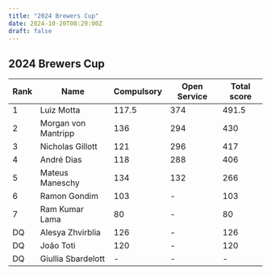 ```yaml
---
title: "2024 Brewers Cup"
date: 2024-10-20T08:29:00Z
draft: false
---
```


<section>
    <div class="row">
        <h1 class="section-title">2024 Brewers Cup</h1>
    </div>
</section>


<table class="table-auto w-full bg-white shadow-md rounded-lg">
    <thead>
        <tr>
            <th class="px-4 py-2">Rank</th>
            <th class="px-4 py-2">Name</th>
            <th class="px-4 py-2">Compulsory</th>
            <th class="px-4 py-2">Open Service</th>
            <th class="px-4 py-2">Total score</th>
        </tr>
    </thead>
    <tbody>
        <tr class="bg-yellow-500">
            <td class="border px-4 py-2">1</td>
            <td class="border px-4 py-2">Luiz Motta</td>
            <td class="border px-4 py-2">117.5</td>
            <td class="border px-4 py-2">374</td>
            <td class="border px-4 py-2">491.5</td>
        </tr>
        <tr class="bg-gray-300">
            <td class="border px-4 py-2">2</td>
            <td class="border px-4 py-2">Morgan von Mantripp</td>
            <td class="border px-4 py-2">136</td>
            <td class="border px-4 py-2">294</td>
            <td class="border px-4 py-2">430</td>
        </tr>
        <tr class="bg-yellow-700">
            <td class="border px-4 py-2">3</td>
            <td class="border px-4 py-2">Nicholas Gillott</td>
            <td class="border px-4 py-2">121</td>
            <td class="border px-4 py-2">296</td>
            <td class="border px-4 py-2">417</td>
        </tr>
        <tr>
            <td class="border px-4 py-2">4</td>
            <td class="border px-4 py-2">André Dias</td>
            <td class="border px-4 py-2">118</td>
            <td class="border px-4 py-2">288</td>
            <td class="border px-4 py-2">406</td>
        </tr>
        <tr>
            <td class="border px-4 py-2">5</td>
            <td class="border px-4 py-2">Mateus Maneschy</td>
            <td class="border px-4 py-2">134</td>
            <td class="border px-4 py-2">132</td>
            <td class="border px-4 py-2">266</td>
        </tr>
        <tr>
            <td class="border px-4 py-2">6</td>
            <td class="border px-4 py-2">Ramon Gondim</td>
            <td class="border px-4 py-2">103</td>
            <td class="border px-4 py-2">-</td>
            <td class="border px-4 py-2">103</td>
        </tr>
        <tr>
            <td class="border px-4 py-2">7</td>
            <td class="border px-4 py-2">Ram Kumar Lama</td>
            <td class="border px-4 py-2">80</td>
            <td class="border px-4 py-2">-</td>
            <td class="border px-4 py-2">80</td>
        </tr>
        <tr>
            <td class="border px-4 py-2">DQ</td>
            <td class="border px-4 py-2">Alesya Zhvirblia</td>
            <td class="border px-4 py-2">126</td>
            <td class="border px-4 py-2">-</td>
            <td class="border px-4 py-2">126</td>
        </tr>
        <tr>
            <td class="border px-4 py-2">DQ</td>
            <td class="border px-4 py-2">João Toti</td>
            <td class="border px-4 py-2">120</td>
            <td class="border px-4 py-2">-</td>
            <td class="border px-4 py-2">120</td>
        </tr>
        <tr>
            <td class="border px-4 py-2">DQ</td>
            <td class="border px-4 py-2">Giullia Sbardelott</td>
            <td class="border px-4 py-2">-</td>
            <td class="border px-4 py-2">-</td>
            <td class="border px-4 py-2">-</td>
        </tr>
    </tbody>
</table>
</div>
</body>
</html>
